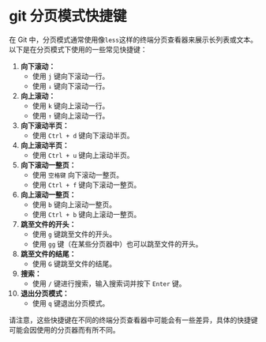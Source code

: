 # git 分页模式快捷键

在 Git 中，分页模式通常使用像`less`这样的终端分页查看器来展示长列表或文本。以下是在分页模式下使用的一些常见快捷键：

1. **向下滚动：**
    - 使用 `j` 键向下滚动一行。
    - 使用 `↓` 键向下滚动一行。
2. **向上滚动：**
    - 使用 `k` 键向上滚动一行。
    - 使用 `↑` 键向上滚动一行。
3. **向下滚动半页：**
    - 使用 `Ctrl + d` 键向下滚动半页。
4. **向上滚动半页：**
    - 使用 `Ctrl + u` 键向上滚动半页。
5. **向下滚动一整页：**
    - 使用 `空格键` 向下滚动一整页。
    - 使用 `Ctrl + f` 键向下滚动一整页。
6. **向上滚动一整页：**
    - 使用 `b` 键向上滚动一整页。
    - 使用 `Ctrl + b` 键向上滚动一整页。
7. **跳至文件的开头：**
    - 使用 `g` 键跳至文件的开头。
    - 使用 `gg` 键（在某些分页器中）也可以跳至文件的开头。
8. **跳至文件的结尾：**
    - 使用 `G` 键跳至文件的结尾。
9. **搜索：**
    - 使用 `/` 键进行搜索，输入搜索词并按下 `Enter` 键。
10. **退出分页模式：**
    - 使用 `q` 键退出分页模式。

请注意，这些快捷键在不同的终端分页查看器中可能会有一些差异，具体的快捷键可能会因使用的分页器而有所不同。
